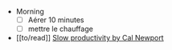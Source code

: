 - Morning
  * [ ] Aérer 10 minutes
  * [ ] mettre le chauffage
- [[to/read]] [Slow productivity by Cal Newport](https://calnewport.com/my-new-book-slow-productivity/)